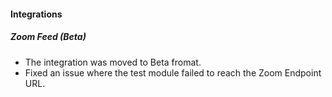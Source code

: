 #### Integrations
##### Zoom Feed (Beta)
- The integration was moved to Beta fromat.
- Fixed an issue where the test module failed to reach the Zoom Endpoint URL.
